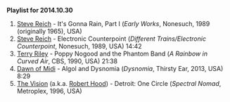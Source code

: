 **Playlist for 2014.10.30**

1. [Steve Reich](http://musicbrainz.org/artist/a3031680-c359-458f-a641-70ccbaec6a74) - It's Gonna Rain, Part I (_Early Works_, Nonesuch, 1989 (originally 1965), USA)
1. [Steve Reich](http://musicbrainz.org/artist/a3031680-c359-458f-a641-70ccbaec6a74) - Electronic Counterpoint (_Different Trains/Electronic Counterpoint_, Nonesuch, 1989, USA) 14:42
1. [Terry Riley](http://musicbrainz.org/artist/7bf257bf-19a8-4205-8ae8-98511e50b719) - Poppy Nogood and the Phantom Band (_A Rainbow in Curved Air_, CBS, 1990, USA) 21:38
1. [Dawn of Midi](http://musicbrainz.org/artist/273dee46-43b8-4385-bdd2-d98bbad3c13e) - Algol and Dysnomia (_Dysnomia_, Thirsty Ear, 2013, USA) 8:29
1. [The Vision](http://musicbrainz.org/artist/ba29799d-d49c-4250-b9a3-de5823a736c4) (a.k.a. [Robert Hood](http://musicbrainz.org/artist/e8a61400-baf7-4fb3-a3e3-c9e7b665547f)) - Detroit: One Circle (_Spectral Nomad_, Metroplex, 1996, USA)